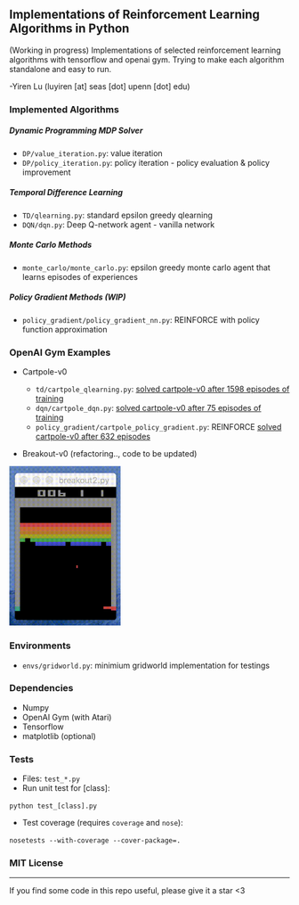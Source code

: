 ## Implementations of Reinforcement Learning Algorithms in Python

(Working in progress) Implementations of selected reinforcement learning algorithms with tensorflow and openai gym. Trying to make each algorithm standalone and easy to run. 

-Yiren Lu (luyiren [at] seas [dot] upenn [dot] edu)

### Implemented Algorithms

##### Dynamic Programming MDP Solver

- `DP/value_iteration.py`: value iteration
- `DP/policy_iteration.py`: policy iteration - policy evaluation & policy improvement

##### Temporal Difference Learning

- `TD/qlearning.py`: standard epsilon greedy qlearning
- `DQN/dqn.py`: Deep Q-network agent - vanilla network

##### Monte Carlo Methods

- `monte_carlo/monte_carlo.py`: epsilon greedy monte carlo agent that learns episodes of experiences

##### Policy Gradient Methods (WIP)

- `policy_gradient/policy_gradient_nn.py`: REINFORCE with policy function approximation

### OpenAI Gym Examples

- Cartpole-v0
  - `td/cartpole_qlearning.py`: [solved cartpole-v0 after 1598 episodes of training](https://gym.openai.com/evaluations/eval_qXAq3TZxS6WBnMci1xJ4XQ#reproducibility)
  - `dqn/cartpole_dqn.py`: [solved cartpole-v0 after 75 episodes of training](https://gym.openai.com/evaluations/eval_ry9ynv6ZQQm14FJdT7dvQ)
  - `policy_gradient/cartpole_policy_gradient.py`: REINFORCE [solved cartpole-v0 after 632 episodes](https://gym.openai.com/evaluations/eval_0qE4YdUoQMi60hslLEGg)

- Breakout-v0 (refactoring.., code to be updated)

<img src="imgs/breakout10.gif" alt="breakout" width="200">

### Environments

- `envs/gridworld.py`: minimium gridworld implementation for testings

### Dependencies

- Numpy
- OpenAI Gym (with Atari)
- Tensorflow
- matplotlib (optional)

### Tests

- Files: `test_*.py`
- Run unit test for [class]:

`python test_[class].py`

- Test coverage (requires `coverage` and `nose`):

`nosetests --with-coverage --cover-package=.`


### MIT License

------
If you find some code in this repo useful, please give it a star <3
